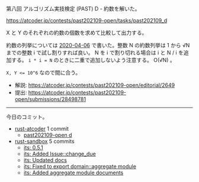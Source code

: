 第八回 アルゴリズム実技検定 (PAST) D - 約数を解いた。

<https://atcoder.jp/contests/past202109-open/tasks/past202109_d>

X と Y のそれぞれの約数の個数を求めて比較して出力する。

約数の列挙については [2020-04-06] で書いた。整数 N の約数列挙は 1 から √N までの整数 i で試し割りすれば良い。 N を i で割り切れる場合は i と N / i を追加する。 `i * i = N` のときに二重で追加しないよう注意する。 O(√N) 。

`X, Y <= 10^6` なので間に合う。

- 解説: <https://atcoder.jp/contests/past202109-open/editorial/2649>
- 提出: <https://atcoder.jp/contests/past202109-open/submissions/28498781>

---

今日のコミット。

- [rust-atcoder](https://github.com/bouzuya/rust-atcoder) 1 commit
  - [past202109-open d](https://github.com/bouzuya/rust-atcoder/commit/d22ac783c72a823a1511bf628a728d40c4934a86)
- [rust-sandbox](https://github.com/bouzuya/rust-sandbox) 5 commits
  - [its: 0.5.1](https://github.com/bouzuya/rust-sandbox/commit/6964612b440c7424364578777e00ff205a30f4bf)
  - [its: Added Issue::change_due](https://github.com/bouzuya/rust-sandbox/commit/428340486cbc3ca1ecc39bd13abf9e550df17b39)
  - [its: Updated docs](https://github.com/bouzuya/rust-sandbox/commit/20cd455b7c89a9444a6127713802167db497cc56)
  - [its: Fixed to export domain::aggregate module](https://github.com/bouzuya/rust-sandbox/commit/c7d56ffbb9ff0a683268c641dd869abcaeefd33f)
  - [its: Added aggregate module documents](https://github.com/bouzuya/rust-sandbox/commit/dcb05f494a6ca31ccfc0b2551d36d11b6055a8e4)

[2020-04-06]: https://blog.bouzuya.net/2020/04/06/
